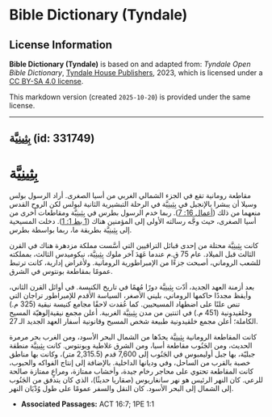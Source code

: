 # Bible Dictionary (Tyndale)

## License Information

**Bible Dictionary (Tyndale)** is based on and adapted from: _Tyndale Open Bible Dictionary_, [Tyndale House Publishers](https://tyndaleopenresources.com/), 2023, which is licensed under a [CC BY-SA 4.0 license](https://creativecommons.org/licenses/by-sa/4.0/legalcode.en).

This markdown version (created `2025-10-20`) is provided under the same license.



--------------------------------

## بِثِينِيَّة (id: 331749)

بِثِينِيَّة
===========

مقاطعة رومانية تقع في الجزء الشمالي الغربي من أسيا الصغرى. أراد الرسول بولس وسيلا أن يبشرا بالإنجيل في بِثِينِيَّة في الرحلة التبشيرية الثانية لبولس لكن الروح القدس منعهما من ذلك ([أعمال 16: 7](https://ref.ly/Acts16:7)). ربما خدم الرسول بطرس في بِثِينِيَّة ومقاطعات أخرى من أسيا الصغرى، حيث وجَّه رسالته الأولى إلى المؤمنين هناك ([1 بط 1: 1](https://ref.ly/1Pet1:1)). دخلت المسيحية إلى بِثِينِيَّة بطريقة ما، ربما بواسطة بطرس.

كانت بِثِينِيَّة محتلة من إحدى قبائل التراقيين التي أسَّست مملكة مزدهرة هناك في القرن الثالث قبل الميلاد. عام 75 ق.م عندما عَهَدَ آخر ملوك بِثِينِيَّة، نيكوميدس الثالث، بمملكته للشعب الروماني، أصبحت جزءًا من الإمبراطورية الرومانية. ولأغراض إدارية، كانت ترتبط عمومًا بمقاطعة بونتوس في الشرق.

بعد أزمنة العهد الجديد، أدّت بِثِينِيَّة دورًا مُهمًا في تاريخ الكنيسة. في أوائل القرن الثاني، وأيقظ مجددًا حاكمها الروماني، بليني الأصغر، السياسة الأقدم للإمبراطور تراجان التي تنص علنًا على اضطهاد المسيحيين. كما عُقدت لاحقًا مجامع كنيسة نيقية (325 م.) وخلقيدونية (451 م.) في اثنتين من مدن بِثِينِيَّة الغربية. أعلن مجمع نيقيةإلوهيّة المسيح الكاملة؛ أعلن مجمع خلقيدونية طبيعة شخص المسيح وقانونية أسفار العهد الجديد الـ 27\.

كانت المقاطعة الرومانية بِثِينِيَّة يحدّها من الشمال البحر الأسود، ومن الغرب بحر مرمرة الحديث، ومن الجَنُوب مقاطعة أسيا، ومن الشرق غلاطية وبونتوس. كانت بِثِينِيَّة منطقة جبليّة، بها جبل أوليمبوس في الجَنُوب إلى 7,600 قدم (2,315\.5 متر)، وكانت بها مناطق خصبة بالقرب من الساحل، وفي وديانها الداخلية. بالإضافة إلى إنتاج الفواكه والحبوب، كانت المقاطعة تحتوي على محاجر رخام جيدة، وأخشاب ممتازة، ومراعٍ ممتازة صالحة للرعي. كان النهر الرئيس هو نهر سانغاريوس (صقاريا حديثًا)، الذي كان يتدفق من الجَنُوب إلى الشمال إلى البحر الأسود. كان النقل والسفر عمومًا على طول وُدْيَان النهر.

* **Associated Passages:** ACT 16:7; 1PE 1:1

